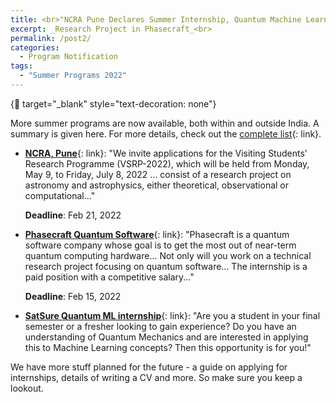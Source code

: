 ```yaml
---
title: <br>"NCRA Pune Declares Summer Internship, Quantum Machine Learning Opportunities in SatSure"<br>
excerpt: _Research Project in Phasecraft_<br>
permalink: /post2/
categories:
  - Program Notification
tags:
  - "Summer Programs 2022"
---
```


{:link: target="_blank" style="text-decoration: none"}

More summer programs are now available, both within and outside India. A summary is given here. For more details, check out the [complete list](/summer/){: link}. 

- 	[**NCRA, Pune**](https://bit.ly/3G1ylXw){: link}: "We invite applications for the Visiting Students' Research Programme (VSRP-2022), which will be held from Monday, May 9, to Friday, July 8, 2022 ... consist of a research project on astronomy and astrophysics, either theoretical, observational or computational..."

	**Deadline**: Feb 21, 2022

- [**Phasecraft Quantum Software**](https://bit.ly/3Hf9dxG){: link}: "Phasecraft is a quantum software company whose goal is to get the most out of near-term quantum computing hardware... Not only will you work on a technical research project focusing on quantum software... The internship is a paid position with a competitive salary..."

	**Deadline**: Feb 15, 2022

- [**SatSure Quantum ML internship**](https://bit.ly/3r3neJa){: link}: "Are you a student in your final semester or a fresher looking to gain experience? Do you have an understanding of Quantum Mechanics and are interested in applying this to Machine Learning concepts? Then this opportunity is for you!"

We have more stuff planned for the future - a guide on applying for internships, details of writing a CV and more. So make sure you keep a lookout.
